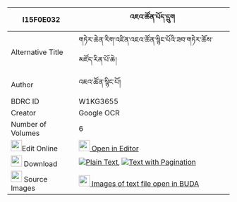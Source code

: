 |I15F0E032|འཇའ་ཚོན་པོད་དྲུག 
| --- | --- 
|Alternative Title |གཏེར་ཆེན་རིག་འཛིན་འཇའ་ཚོན་སྙིང་པོའི་ཟབ་གཏེར་ཆོས་མཛོད་རིན་པོ་ཆེ།
|Author| འཇའ་ཚོན་སྙིང་པོ།
|BDRC ID | W1KG3655
|Creator | Google OCR
|Number of Volumes| 6
|<img width="25" src="https://img.icons8.com/color/25/000000/edit-property.png">Edit Online| [<img width="25" src="https://avatars.githubusercontent.com/u/45091458?s=200&v=4"> Open in Editor](http://editor.openpecha.org/I15F0E032)
|<img width="25" src="https://img.icons8.com/fluent/48/000000/download-2.png"/>  Download | [![](https://img.icons8.com/color/20/000000/txt.png)Plain Text](https://github.com/Openpecha/I15F0E032/releases/download/v1/jatson_po_druk_plain_I15F0E032.zip), [![](https://img.icons8.com/color/20/000000/txt.png)Text with Pagination](https://github.com/Openpecha/I15F0E032/releases/download/v1/jatson_po_druk_pages_I15F0E032.zip)
|<img width="25" src="https://img.icons8.com/plasticine/100/000000/pictures-folder.png"/>  Source Images | [<img width="25" src="https://library.bdrc.io/icons/BUDA-small.svg"> Images of text file open in BUDA](https://library.bdrc.io/show/bdr:W1KG3655)